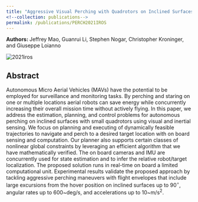 ```yaml
---
title: "Aggressive Visual Perching with Quadrotors on Inclined Surfaces"
<!--collection: publications-->
permalink: /publications/PERCH2021IROS
---
```


<b>Authors: </b> Jeffrey Mao, Guanrui Li, Stephen Nogar, Christopher Kroninger, and Giuseppe Loianno

![2021iros](https://lguanrui.github.io/images/perch2021iros.png)

## Abstract
Autonomous Micro Aerial Vehicles (MAVs) have the potential to be employed for surveillance and monitoring tasks. By perching and staring on one or multiple locations aerial robots can save energy while concurrently increasing their overall mission time without actively flying. In this paper, we address the estimation, planning, and control problems for autonomous perching on inclined surfaces with small quadrotors using visual and inertial sensing. We focus on planning and executing of dynamically feasible trajectories to navigate and perch to a desired target location with on board sensing and computation. Our planner also supports certain classes of nonlinear global constraints by leveraging an efficient algorithm that we have mathematically verified. The on board cameras and IMU are concurrently used for state estimation and to infer the relative robot/target localization.  The proposed solution runs in real-time on board a limited computational unit. Experimental results validate the proposed approach by tackling  aggressive perching maneuvers with flight envelopes that include large excursions from the hover position on inclined surfaces up to 90$^\circ$, angular rates up to  600~deg/s, and accelerations  up to 10~m/s$^2$.

